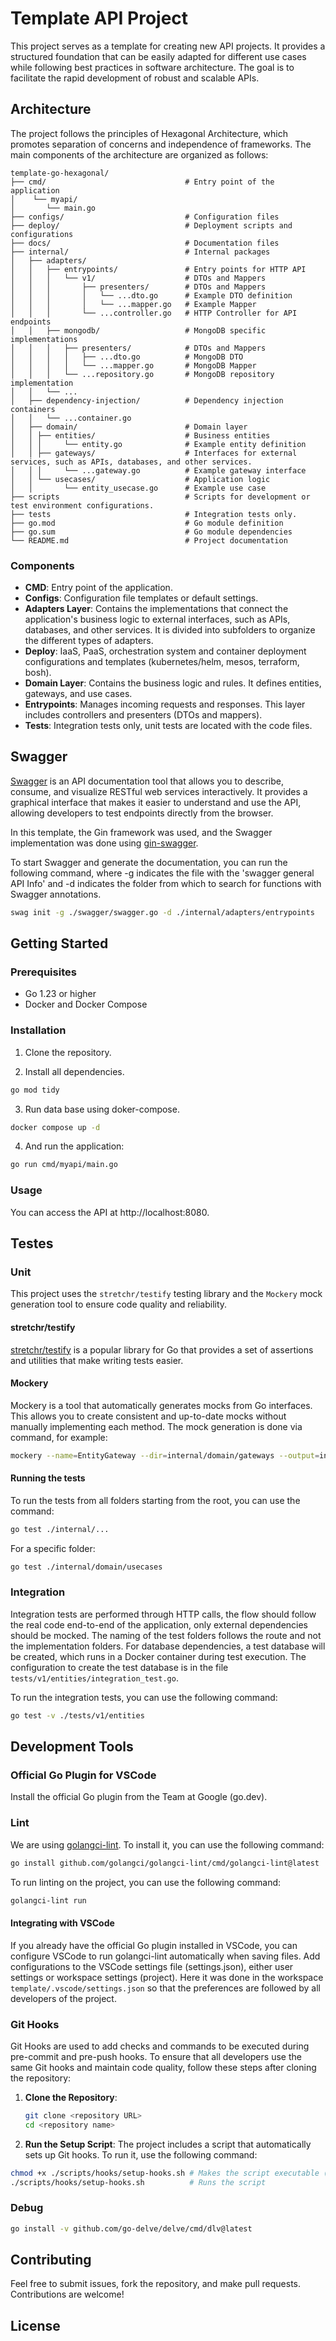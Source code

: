 # Template API Project

This project serves as a template for creating new API projects. It provides a structured foundation that can be easily adapted for different use cases while following best practices in software architecture. The goal is to facilitate the rapid development of robust and scalable APIs.

## Architecture

The project follows the principles of Hexagonal Architecture, which promotes separation of concerns and independence of frameworks. The main components of the architecture are organized as follows:
```
template-go-hexagonal/
├── cmd/                               # Entry point of the application
│    └── myapi/
│       └── main.go                 
├── configs/                           # Configuration files
├── deploy/                            # Deployment scripts and configurations
├── docs/                              # Documentation files 
├── internal/                          # Internal packages
│   ├── adapters/
│   │   ├── entrypoints/               # Entry points for HTTP API
│   │   │   └── v1/                    # DTOs and Mappers
│   │   │       ├── presenters/        # DTOs and Mappers
│   │   │       │   └── ...dto.go      # Example DTO definition
│   │   │       │   └── ...mapper.go   # Example Mapper
│   │   │       └── ...controller.go   # HTTP Controller for API endpoints
│   │   ├── mongodb/                   # MongoDB specific implementations
│   │   │   ├── presenters/            # DTOs and Mappers
│   │   │   │   ├── ...dto.go          # MongoDB DTO
│   │   │   │   └── ...mapper.go       # MongoDB Mapper
│   │   │   └── ...repository.go       # MongoDB repository implementation
│   │   └── ... 
│   ├── dependency-injection/          # Dependency injection containers
│   │   └── ...container.go
│   ├── domain/                        # Domain layer
│   │ ├── entities/                    # Business entities
│   │ │     └── entity.go              # Example entity definition
│   │ ├── gateways/                    # Interfaces for external services, such as APIs, databases, and other services.
│   │ │     └── ...gateway.go          # Example gateway interface
│   │ └── usecases/                    # Application logic
│   │       └── entity_usecase.go      # Example use case
├── scripts                            # Scripts for development or test environment configurations.
├── tests                              # Integration tests only.
├── go.mod                             # Go module definition 
├── go.sum                             # Go module dependencies 
└── README.md                          # Project documentation
```

### Components

- **CMD**: Entry point of the application.
- **Configs**: Configuration file templates or default settings.
- **Adapters Layer**: Contains the implementations that connect the application's business logic to external interfaces, such as APIs, databases, and other services. It is divided into subfolders to organize the different types of adapters.
- **Deploy**: IaaS, PaaS, orchestration system and container deployment configurations and templates (kubernetes/helm, mesos, terraform, bosh).
- **Domain Layer**: Contains the business logic and rules. It defines entities, gateways, and use cases.
- **Entrypoints**: Manages incoming requests and responses. This layer includes controllers and presenters (DTOs and mappers).
- **Tests**: Integration tests only, unit tests are located with the code files.

## Swagger
[Swagger](https://swagger.io/) is an API documentation tool that allows you to describe, consume, and visualize RESTful web services interactively. It provides a graphical interface that makes it easier to understand and use the API, allowing developers to test endpoints directly from the browser.

In this template, the Gin framework was used, and the Swagger implementation was done using [gin-swagger](https://github.com/swaggo/gin-swagger).

To start Swagger and generate the documentation, you can run the following command, where -g indicates the file with the 'swagger general API Info' and -d indicates the folder from which to search for functions with Swagger annotations.
```bash
swag init -g ./swagger/swagger.go -d ./internal/adapters/entrypoints
```

## Getting Started

### Prerequisites

- Go 1.23 or higher
- Docker and Docker Compose

### Installation

1. Clone the repository.

2. Install all dependencies.
```bash
go mod tidy
```
3. Run data base using doker-compose.
```bash
docker compose up -d
```
4. And run the application:
```bash
go run cmd/myapi/main.go
```

### Usage
You can access the API at http://localhost:8080.

## Testes

### Unit

This project uses the `stretchr/testify` testing library and the `Mockery` mock generation tool to ensure code quality and reliability.

#### stretchr/testify

[stretchr/testify](https://github.com/stretchr/testify) is a popular library for Go that provides a set of assertions and utilities that make writing tests easier.

#### Mockery
Mockery is a tool that automatically generates mocks from Go interfaces. This allows you to create consistent and up-to-date mocks without manually implementing each method. The mock generation is done via command, for example:

```bash
mockery --name=EntityGateway --dir=internal/domain/gateways --output=internal/domain/gateways/mocks --outpkg=mocks
```

#### Running the tests
To run the tests from all folders starting from the root, you can use the command:


```bash
go test ./internal/...
```

For a specific folder:

```bash
go test ./internal/domain/usecases
```

### Integration
Integration tests are performed through HTTP calls, the flow should follow the real code end-to-end of the application, only external dependencies should be mocked.
The naming of the test folders follows the route and not the implementation folders.
For database dependencies, a test database will be created, which runs in a Docker container during test execution. The configuration to create the test database is in the file `tests/v1/entities/integration_test.go`.

To run the integration tests, you can use the following command:

```bash
go test -v ./tests/v1/entities
```

## Development Tools

### Official Go Plugin for VSCode
Install the official Go plugin from the Team at Google (go.dev).

### Lint

We are using [golangci-lint](https://github.com/golangci/golangci-lint). To install it, you can use the following command:

```bash
go install github.com/golangci/golangci-lint/cmd/golangci-lint@latest
```

To run linting on the project, you can use the following command:

```bash
golangci-lint run
```

#### Integrating with VSCode
If you already have the official Go plugin installed in VSCode, you can configure VSCode to run golangci-lint automatically when saving files. 
Add configurations to the VSCode settings file (settings.json), either user settings or workspace settings (project).
Here it was done in the workspace `template/.vscode/settings.json` so that the preferences are followed by all developers of the project.

### Git Hooks
Git Hooks are used to add checks and commands to be executed during pre-commit and pre-push hooks.
To ensure that all developers use the same Git hooks and maintain code quality, follow these steps after cloning the repository:

1. **Clone the Repository**:
   ```bash
   git clone <repository URL>
   cd <repository name>
   ```
2. **Run the Setup Script**:
The project includes a script that automatically sets up Git hooks. To run it, use the following command:
```bash
chmod +x ./scripts/hooks/setup-hooks.sh # Makes the script executable (only the first time)
./scripts/hooks/setup-hooks.sh          # Runs the script
```

### Debug
```bash
go install -v github.com/go-delve/delve/cmd/dlv@latest
```

## Contributing
Feel free to submit issues, fork the repository, and make pull requests. Contributions are welcome!

## License